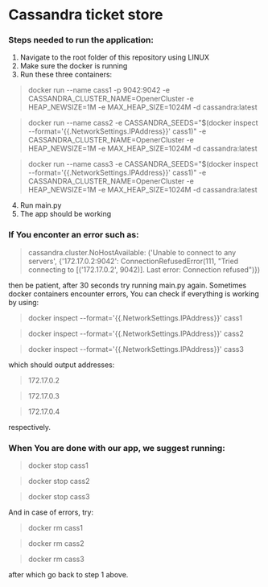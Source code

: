 # Cassandra ticket store
 
### Steps needed to run the application:

1. Navigate to the root folder of this repository using LINUX
2. Make sure the docker is running
3. Run these three containers:

>docker run --name cass1 -p 9042:9042 -e CASSANDRA_CLUSTER_NAME=OpenerCluster -e HEAP_NEWSIZE=1M -e MAX_HEAP_SIZE=1024M -d cassandra:latest

>docker run --name cass2 -e CASSANDRA_SEEDS="$(docker inspect --format='{{.NetworkSettings.IPAddress}}' cass1)" -e CASSANDRA_CLUSTER_NAME=OpenerCluster -e HEAP_NEWSIZE=1M -e MAX_HEAP_SIZE=1024M -d cassandra:latest

>docker run --name cass3 -e CASSANDRA_SEEDS="$(docker inspect --format='{{.NetworkSettings.IPAddress}}' cass1)" -e CASSANDRA_CLUSTER_NAME=OpenerCluster -e HEAP_NEWSIZE=1M -e MAX_HEAP_SIZE=1024M -d cassandra:latest

4. Run main.py
5. The app should be working

### If You enconter an error such as:

>cassandra.cluster.NoHostAvailable: ('Unable to connect to any servers', {'172.17.0.2:9042': ConnectionRefusedError(111, "Tried connecting to [('172.17.0.2', 9042)]. Last error: Connection refused")})

then be patient, after 30 seconds try running main.py again.
Sometimes docker containers encounter errors, You can check if everything is working by using:

>docker inspect --format='{{.NetworkSettings.IPAddress}}' cass1

>docker inspect --format='{{.NetworkSettings.IPAddress}}' cass2

>docker inspect --format='{{.NetworkSettings.IPAddress}}' cass3

which should output addresses:

>172.17.0.2

>172.17.0.3

>172.17.0.4

respectively.

### When You are done with our app, we suggest running:

>docker stop cass1

>docker stop cass2

>docker stop cass3

And in case of errors, try:

>docker rm cass1

>docker rm cass2

>docker rm cass3

after which go back to step 1 above.
